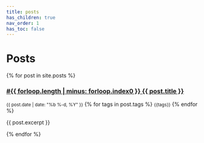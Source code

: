 ```yaml
---
title: posts
has_children: true
nav_order: 1
has_toc: false
---
```


# Posts

{% for post in site.posts %}
<h3> <a href="{{ site.baseurl }}{{ post.url }}">#{{ forloop.length | minus: forloop.index0 }} {{ post.title }}</a> </h3>

<div>

<small class="fs-1 d-inline btn btn-blue">{{ post.date | date: "%b %-d, %Y" }}</small>
{% for tags in post.tags %} 
<small class="fs-1 d-inline btn">{{tags}}</small> {% endfor %}

</div>

<p>{{ post.excerpt }}</p>
{% endfor %}

